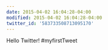 ```yaml
---
date: 2015-04-02 16:04:28-04:00
modified: 2015-04-02 16:04:28-04:00
twitter_id: '583733508713095170'
---
```


  Hello Twitter! #myfirstTweet